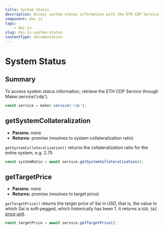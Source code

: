 ```yaml
---
title: System Status
description: Access system status information with the ETH CDP Service
component: dai-js
tags:
	- dai-js
slug: dai-js-system-status
contentType: documentation
---
```


# System Status

## Summary

To access system status information, retrieve the ETH CDP Service through Maker.service\('cdp'\).

```javascript
const service = maker.service('cdp');
```

## getSystemCollateralization

- **Params:** none
- **Returns:** promise \(resolves to system collateralization ratio\)

`getSystemCollateralization()` returns the collateralization ratio for the entire system, e.g. 2.75

```javascript
const systemRatio = await service.getSystemCollateralization();
```

## getTargetPrice

- **Params:** none
- **Returns:** promise \(resolves to target price\)

`getTargetPrice()` returns the target price of Sai in USD, that is, the value to which Sai is soft-pegged, which historically has been 1. It returns a `USD_SAI` [price unit](system-status.md#units).

```javascript
const targetPrice = await service.getTargetPrice();
```
